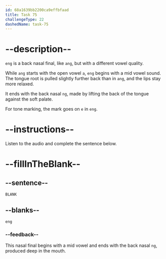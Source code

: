 ```yaml
---
id: 68a1639bb2200ca9effbfaad
title: Task 75
challengeType: 22
dashedName: task-75
---
```


<!-- (Audio) A: eng -->

# --description--

`eng` is a back nasal final, like `ang`, but with a different vowel quality.  

While `ang` starts with the open vowel `a`, `eng` begins with a mid vowel sound. The tongue root is pulled slightly further back than in `ang`, and the lips stay more relaxed.  

It ends with the back nasal `ng`, made by lifting the back of the tongue against the soft palate.  

For tone marking, the mark goes on `e` in `eng`.

# --instructions--

Listen to the audio and complete the sentence below.

# --fillInTheBlank--

## --sentence--

`BLANK`

## --blanks--

`eng`

### --feedback--

This nasal final begins with a mid vowel and ends with the back nasal `ng`, produced deep in the mouth.
